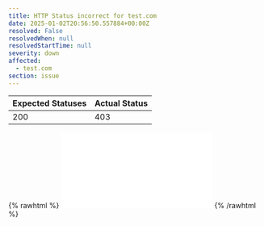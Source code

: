 ```yaml
---
title: HTTP Status incorrect for test.com
date: 2025-01-02T20:56:50.557884+00:00Z
resolved: False
resolvedWhen: null
resolvedStartTime: null
severity: down
affected:
  - test.com
section: issue
---
```


| Expected Statuses | Actual Status  |
|-------------------|----------------|
| 200 | 403 |


{% rawhtml %}
<embed src="./test.com-http.html" type="text/html">
{% /rawhtml %}